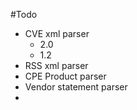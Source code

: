 #Todo

- CVE xml parser
	- 2.0
	- 1.2
- RSS xml parser
- CPE Product parser
- Vendor statement parser
-
